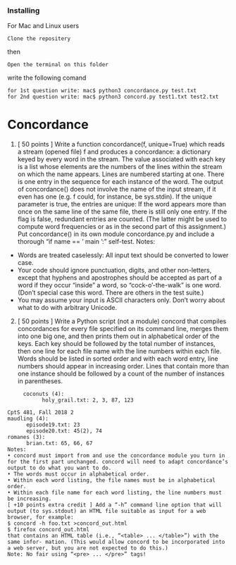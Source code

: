 ### Installing

For Mac and Linux users

```
Clone the repositery
```

then

```
Open the terminal on this folder

```

write the following comand

```
for 1st question write: mac$ python3 concordance.py test.txt 
for 2nd question write: mac$ python3 concord.py test1.txt test2.txt

```

# Concordance

1. [ 50 points ] Write a function concordance(f, unique=True) which reads a stream (opened file) f and produces a concordance: a dictionary keyed by every word in the stream. The value associated with each key is a list whose elements are the numbers of the lines within the stream on which the name appears. Lines are numbered starting at one. There is one entry in the sequence for each instance of the word. The output of concordance() does not involve the name of the input stream, if it even has one (e.g. f could, for instance, be sys.stdin).
If the unique parameter is true, the entries are unique: If the word appears more than once on the same line of the same file, there is still only one entry. If the flag is false, redundant entries are counted. (The latter might be used to compute word frequencies or as in the second part of this assignment.)
Put concordance() in its own module concordance.py and include a thorough “if name == ’ main ’:” self-test.
Notes:
* Words are treated caselessly: All input text should be converted to lower case.
* Your code should ignore punctuation, digits, and other non-letters, except that hyphens and apostrophes should be accepted as part of a word if they occur “inside” a word, so “cock-o’-the-walk” is one word. (Don’t special case this word. There are others in the test suite.)
* You may assume your input is ASCII characters only. Don’t worry about what to do with arbitrary Unicode.

2. [ 50 points ] Write a Python script (not a module) concord that compiles concordances for every file specified on its command line, merges them into one big one, and then prints them out in alphabetical order of the keys. Each key should be followed by the total number of instances, then one line for each file name with the line numbers within each file. Words should be listed in sorted order and with each word entry, line numbers should appear in increasing order. Lines that contain more than one instance should be followed by a count of the number of instances in parentheses.
```A typical output should look something like this:
     coconuts (4):
           holy_grail.txt: 2, 3, 87, 123
        
CptS 481, Fall 2018 2
maudling (4):
      episode19.txt: 23
      episode20.txt: 45(2), 74
romanes (3):
      brian.txt: 65, 66, 67
Notes:
• concord must import from and use the concordance module you turn in for the first part unchanged. concord will need to adapt concordance’s output to do what you want to do.
• The words must occur in alphabetical order.
• Within each word listing, the file names must be in alphabetical order.
• Within each file name for each word listing, the line numbers must be increasing.
[ +10 points extra credit ] Add a “-h” command line option that will output (to sys.stdout) an HTML file suitable as input for a web browser, for example:
$ concord -h foo.txt >concord_out.html
$ firefox concord_out.html
that contains an HTML table (i.e., “<table> ... </table>”) with the same infor- mation. (This would allow concord to be incorporated into a web server, but you are not expected to do this.)
Note: No fair using “<pre> ... </pre>” tags!

```
